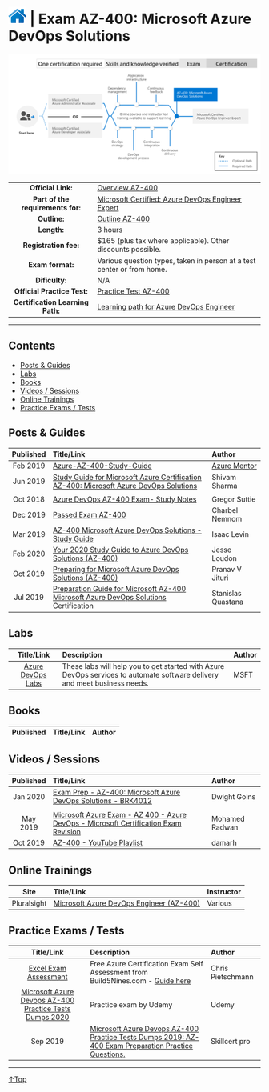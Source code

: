 # [![Home](/img/home.png)](certifications.md "Overview Certifications") | Exam AZ-400: Microsoft Azure DevOps Solutions
![Cert](/img/az-400.png)

|                                   |                                                                                                                         |
| :-------------------------------: | :---------------------------------------------------------------------------------------------------------------------- |
|        **Official Link:**         | [Overview AZ-400](https://docs.microsoft.com/en-us/learn/certifications/exams/AZ-400)                                   |
| **Part of the requirements for:** | [Microsoft Certified: Azure DevOps Engineer Expert](https://docs.microsoft.com/en-us/learn/certifications/azure-devops) |
|           **Outline:**            | [Outline AZ-400](https://query.prod.cms.rt.microsoft.com/cms/api/am/binary/RE3VP8d)                                     |
|            **Length:**            | 3 hours                                                                                                                 |
|       **Registration fee:**       | $165 (plus tax where applicable).  Other discounts possible.                                                            |
|         **Exam format:**          | Various question types, taken in person at a test center or from home.                                                  |
|          **Dificulty:**           | N/A                                                                                                                     |
|    **Official Practice Test:**    | [Practice Test AZ-400](https://us.mindhub.com/p/MU-AZ-400)                                                              |
| **Certification Learning Path:**  | [Learning path for  Azure DevOps Engineer](https://query.prod.cms.rt.microsoft.com/cms/api/am/binary/RE41muG)           |


___

## Contents
- [Posts & Guides](#posts-&-guides)
- [Labs](#labs)
- [Books](#books)
- [Videos / Sessions](#videos-/-sessions)
- [Online Trainings](#online-trainings)
- [Practice Exams / Tests](#practice-exams-/-tests)


## Posts & Guides
| Published | Title/Link                                                                                                                                                                                                              | Author                                             |
| :-------: | :---------------------------------------------------------------------------------------------------------------------------------------------------------------------------------------------------------------------- | :------------------------------------------------- |
| Feb 2019  | [Azure-AZ-400-Study-Guide](https://github.com/AzureMentor/Azure-AZ-400-Study-Guide)                                                                                                                                     | [Azure Mentor](https://azurementor.wordpress.com/) |
| Jun 2019  | [Study Guide for Microsoft Azure Certification AZ-400: Microsoft Azure DevOps Solutions](https://medium.com/deep-ai/study-guide-for-microsoft-azure-certification-az-400-microsoft-azure-devops-solutions-6975b9491556) | Shivam Sharma                                      |
|           |
| Oct 2018  | [Azure DevOps AZ-400 Exam- Study Notes](https://gregorsuttie.com/2018/10/27/azure-devops-az-400-exam-study-notes/)                                                                                                      | Gregor Suttie                                      |
| Dec 2019  | [Passed Exam AZ-400](https://charbelnemnom.com/2019/12/passed-exam-az-400-microsoft-certified-azure-devops-engineer-expert/)                                                                                            | Charbel Nemnom                                     |
| Mar 2019  | [AZ-400 Microsoft Azure DevOps Solutions - Study Guide](https://www.isaaclevin.com/post/az-400-study-guide/)                                                                                                            | Isaac Levin                                        |
| Feb 2020  | [Your 2020 Study Guide to Azure DevOps Solutions (AZ-400)](https://blog.kloud.com.au/2020/02/03/your-2020-study-guide-to-azure-devops-solutions-az-400/)                                                                | Jesse Loudon                                       |
| Oct 2019  | [Preparing for Microsoft Azure DevOps Solutions (AZ-400)](https://omgdebugging.com/2019/10/06/preparing-for-microsoft-az-400/)                                                                                          | Pranav V Jituri                                    |
| Jul 2019  | [Preparation Guide for Microsoft AZ-400 Microsoft Azure DevOps Solutions](https://stanislas.io/2019/07/26/preparation-guide-for-microsoft-az-400-microsoft-azure-devops-solutions-certification/) Certification         | Stanislas Quastana                                 |

## Labs
|                      Title/Link                       | Description                                                                                                               | Author |
| :---------------------------------------------------: | :------------------------------------------------------------------------------------------------------------------------ | :----- |
| [Azure DevOps Labs](https://www.azuredevopslabs.com/) | These labs will help you to get started with Azure DevOps services to automate software delivery and meet business needs. | MSFT   |



## Books
| Published | Title/Link | Author |
| :-------: | :--------- | :----- |




## Videos / Sessions
| Published | Title/Link                                                                                                                          | Author         |
| :-------: | :---------------------------------------------------------------------------------------------------------------------------------- | :------------- |
| Jan 2020  | [Exam Prep - AZ-400: Microsoft Azure DevOps Solutions - BRK4012](https://www.youtube.com/watch?v=7YBmBxE7ZMA)                       | Dwight Goins   |
|           |
| May 2019  | [Microsoft Azure Exam - AZ 400 - Azure DevOps - Microsoft Certification Exam Revision](https://www.youtube.com/watch?v=t6Xprv93844) | Mohamed Radwan |
| Oct 2019  | [AZ-400 - YouTube Playlist](https://www.youtube.com/playlist?list=PL8C-f_bs3Eru9EMgy4RDeR7iHsr50TqUE)                               | damarh         |


## Online Trainings
|    Site     | Title/Link                                                                                                           | Instructor |
| :---------: | :------------------------------------------------------------------------------------------------------------------- | :--------- |
| Pluralsight | [Microsoft Azure DevOps Engineer (AZ-400)](https://www.pluralsight.com/paths/microsoft-azure-devops-engineer-az-400) | Various    |

## Practice Exams / Tests
|                                                                        Title/Link                                                                        | Description                                                                                                                                                                               | Author            |
| :------------------------------------------------------------------------------------------------------------------------------------------------------: | :---------------------------------------------------------------------------------------------------------------------------------------------------------------------------------------- | :---------------- |
| [Excel Exam Assessment](https://github.com/Build5Nines/exam-assessments/blob/master/Assessments/Exam-Msft-AZ-400-Self-Assessment-Build5Nines.xlsx?raw=1) | Free Azure Certification Exam Self Assessment from Build5Nines.com  - [Guide here](https://build5nines.com/free-oss-exam-self-assessment-tool/)                                           | Chris Pietschmann |
|     [Microsoft Azure Devops AZ-400 Practice Tests Dumps 2020](https://www.udemy.com/course/microsoft-azure-devops-az-400-practice-tests-dumps-2019/)     | Practice exam by Udemy                                                                                                                                                                    | Udemy             |
|                                                                         Sep 2019                                                                         | [Microsoft Azure Devops AZ-400 Practice Tests Dumps 2019: AZ-400 Exam Preparation Practice Questions.](https://www.amazon.com/Microsoft-Azure-Devops-AZ-400-Practice-ebook/dp/B07YLZ7Z1T) | Skillcert pro     |

___
 <a href="#top" title="Back to the top.">↑Top</a>

